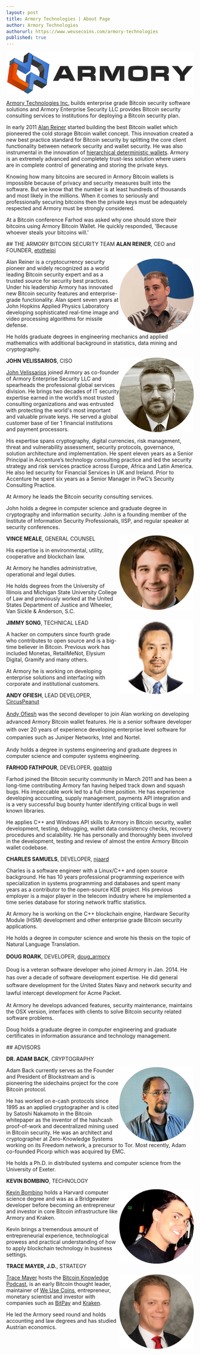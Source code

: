 ```yaml
---
layout: post
title: Armory Technologies | About Page
author: Armory Technologies
authorurl: https://www.weusecoins.com/armory-technologies
published: true
---
```


<img src="/images/armory-technologies.png" alt="Armory Technologies, Inc." align="center">
<p><a title="Armory Technologies, Inc." href="http://www.bitcoinarmory.com" target="_blank">Armory Technologies Inc.</a> builds enterprise grade Bitcoin security software solutions and Armory Enterprise Security LLC provides Bitcoin security consulting services to institutions for deploying a Bitcoin security plan.</p>
<p>In early 2011 <a href="/alan-reiner-bitcoin-security-expert/">Alan Reiner</a> started building the best Bitcoin wallet which pioneered the cold storage Bitcoin wallet concept. This innovation created a new best practice standard for Bitcoin security by splitting the core client functionality between network security and wallet security. He was also instrumental in the innovation of <a title="hierarchical deterministic wallets" href="https://github.com/bitcoin/bips/blob/master/bip-0032.mediawiki" target="_blank">hierarchical deterministic wallets</a>. Armory is an extremely advanced and completely trust-less solution where users are in complete control of generating and storing the private keys.</p>
<p>Knowing how many bitcoins are secured in Armory Bitcoin wallets is impossible because of privacy and security measures built into the software. But we know that the number is at least hundreds of thousands and most likely in the millions. When it comes to seriously and professionally securing bitcoins then the private keys must be adequately respected and Armory must be strongly considered.</p>
<p>At a Bitcoin conference Farhod was asked why one should store their bitcoins using Armory Bitcoin Wallet. He quickly responded, 'Because whoever steals your bitcoins will.'</p>
## THE ARMORY BITCOIN SECURITY TEAM
<strong>ALAN REINER</strong>, CEO and FOUNDER, <a title="etotheipi" href="https://bitcointalk.org/index.php?action=profile;u=31239" target="_blank">etotheipi</a></p>
<p><img src="/images/alan-reiner.png" alt="Alan Reiner" align="right">Alan Reiner is a cryptocurrency security pioneer and widely recognized as a world leading Bitcoin security expert and as a trusted source for security best practices. Under his leadership Armory has innovated new Bitcoin security features and enterprise-grade functionality. Alan spent seven years at John Hopkins Applied Physics Laboratory developing sophisticated real-time image and video processing algorithms for missile defense.</p>
<p>He holds graduate degrees in engineering mechanics and applied mathematics with additional background in statistics, data mining and cryptography.</p>
<p>
<img src="/images/john-velissarios.png" alt="John Velissarios" align="right"><strong>JOHN VELISSARIOS</strong>, CISO</p>
<p><a href="http://www.weusecoins.com/john-velissarios-bitcoin-security-expert">John Velissarios</a> joined Armory as co-founder of Armory Enterprise Security LLC and spearheads the professional global services division. He brings two decades of IT security expertise earned in the world’s most trusted consulting organizations and was entrusted with protecting the world's most important and valuable private keys. He served a global customer base of tier 1 financial institutions and payment processors.</p>
<p>His expertise spans cryptography, digital currencies, risk management, threat and vulnerability assessment, security protocols, governance, solution architecture and implementation. He spent eleven years as a Senior Principal in Accenture’s technology consulting practice and led the security strategy and risk services practice across Europe, Africa and Latin America. He also led security for Financial Services in UK and Ireland. Prior to Accenture he spent six years as a Senior Manager in PwC’s Security Consulting Practice.</p>
<p>At Armory he leads the Bitcoin security consulting services.</p>
<p>John holds a degree in computer science and graduate degree in cryptography and information security. John is a founding member of the Institute of Information Security Professionals, IISP, and regular speaker at security conferences.</p>
<img src="/images/vince-mele.png" alt="Vince Mele" align="right"><strong>VINCE MEALE</strong>, GENERAL COUNSEL</p>
<p>His expertise is in environmental, utility, cooperative and blockchain law.
<p>At Armory he handles administrative, operational and legal duties.
<p>He holds degrees from the University of Illinois and Michigan State University College of Law and previously worked at the United States Department of Justice and Wheeler, Van Sickle & Anderson, S.C.<p>
<img src="/images/jimmy-song.png" alt="Jimmy Song" align="right"><strong>JIMMY SONG</strong>, TECHNICAL LEAD</p>
<p>A hacker on computers since fourth grade who contributes to open source and is a big-time believer in Bitcoin. Previous work has included Monetas, RetailMeNot, Elysium Digital, Gramify and many others.
<p>At Armory he is working on developing enterprise solutions and interfacing with corporate and institutional customers.
<p><strong>ANDY OFIESH</strong>, LEAD DEVELOPER, <a title="CircusPeanut" href="https://bitcointalk.org/index.php?action=profile;u=117383" target="_blank">CircusPeanut</a></p>
<p><span style="line-height: 1.5;"><a href="/andy-ofiesh-bitcoin-security-expert/">Andy Ofiesh</a> was the second developer to join Alan working on developing advanced Armory Bitcoin wallet features. He is a senior software developer with over 20 years of experience developing enterprise level software for companies such as Juniper Networks, Intel and Nortel.</span></p>
<p>Andy holds a degree in systems engineering and graduate degrees in computer science and computer systems engineering.</p>
<p><strong>FARHOD FATHPOUR</strong>, DEVELOPER, <a title="goatpig" href="https://bitcointalk.org/index.php?action=profile;u=7811" target="_blank">goatpig</a></p>
<p>Farhod joined the Bitcoin security community in March 2011 and has been a long-time contributing Armory fan having helped track down and squash bugs. His impeccable work led to a full-time position. He has experience developing accounting, supply management, payments API integration and is a very successful bug bounty hunter identifying critical bugs in well known libraries.</p>
<p>He applies C++ and Windows API skills to Armory in Bitcoin security, wallet development, testing, debugging, wallet data consistency checks, recovery procedures and scalability. He has personally and thoroughly been involved in the development, testing and review of almost the entire Armory Bitcoin wallet codebase.</p>
<p><strong>CHARLES SAMUELS</strong>, DEVELOPER, <a href="https://bitcointalk.org/index.php?action=profile;u=216868" target="_blank">njaard</a></p>
<p>Charles is a software engineer with a Linux/C++ and open source background. He has 10 years professional programming experience with specialization in systems programming and databases and spent many years as a contributor to the open-source KDE project. His previous employer is a major player in the telecom industry where he implemented a time series database for storing network traffic statistics.</p>
<p>At Armory he is working on the C++ blockchain engine, Hardware Security Module (HSM) development and other enterprise grade Bitcoin security applications.</p>
<p>He holds a degree in computer science and wrote his thesis on the topic of Natural Language Translation.</p>
<p><span style="line-height: 1.5;"><strong>DOUG ROARK</strong>, DEVELOPER, <a title="doug_armory" href="https://bitcointalk.org/index.php?action=profile;u=252824" target="_blank">doug_armory</a></span></p>
<p><span style="line-height: 1.5;">Doug is a veteran software developer who joined Armory in Jan. 2014. He has over a decade of software development expertise. He did general software development for the United States Navy and network security and lawful intercept development for Acme Packet.</span></p>
<p>At Armory he develops advanced features, security maintenance, maintains the OSX version, interfaces with clients to solve Bitcoin security related software problems.</p>
<p>Doug holds a graduate degree in computer engineering and graduate certificates in information assurance and technology management.</p>
## ADVISORS
<p>
<strong>DR. ADAM BACK</strong>, CRYPTOGRAPHY
<p><img src="/images/adam-back.png" alt="Adam Back" align="right">Adam Back currently serves as the Founder and President of Blockstream and is pioneering the sidechains project for the core Bitcoin protocol.</p>
<p>He has worked on e-cash protocols since 1995 as an applied cryptographer and is cited by Satoshi Nakamoto in the Bitcoin whitepaper as the inventor of the hashcash proof-of-work and decentralized mining used in Bitcoin security. He was an architect and cryptographer at Zero-Knowledge Systems working on its Freedom network, a precursor to Tor. Most recently, Adam co-founded Picorp which was acquired by EMC.</p>
<p>He holds a Ph.D. in distributed systems and computer science from the University of Exeter.</p>
<strong>KEVIN BOMBINO</strong>, TECHNOLOGY</p>
<p><img src="/images/kevin-bombino.png" alt="Kevin Bombino" align="right"><a title="Kevin Bombino" href="http://bombino.org/" target="_blank">Kevin Bombino</a> holds a Harvard computer science degree and was as a Bridgewater developer before becoming an entrepreneur and investor in core Bitcoin infrastructure like Armory and Kraken.</span></p>
<p>Kevin brings a tremendous amount of entrepreneurial experience, technological prowess and practical understanding of how to apply blockchain technology in business settings.</p>
<strong>TRACE MAYER, J.D.</strong>, STRATEGY
<p><img src="/images/trace-mayer.png" alt="Trace Mayer" align="right" height="200" width="200"><a title="Trace Mayer" href="http://www.tracemayer.net" target="_blank">Trace Mayer</a> hosts the <a title="Bitcoin Knowledge Podcast" href="http://www.bitcoin.kn" target="_blank">Bitcoin Knowledge Podcast</a>, is an early Bitcoin thought leader, maintainer of <a title="We Use Coins" href="https://www.weusecoins.com" target="_blank">We Use Coins</a>, entrepreneur, monetary scientist and investor with companies such as <a title="bitpay" href="http://www.bitpay.com" target="_blank">BitPay</a> and <a title="Kraken" href="http://www.kraken.com" target="_blank">Kraken</a>.</p>
<p>He led the Armory seed round and holds accounting and law degrees and has studied Austrian economics.
